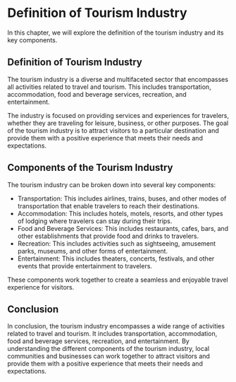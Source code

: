 Definition of Tourism Industry
=====================================================================

In this chapter, we will explore the definition of the tourism industry and its key components.

Definition of Tourism Industry
------------------------------

The tourism industry is a diverse and multifaceted sector that encompasses all activities related to travel and tourism. This includes transportation, accommodation, food and beverage services, recreation, and entertainment.

The industry is focused on providing services and experiences for travelers, whether they are traveling for leisure, business, or other purposes. The goal of the tourism industry is to attract visitors to a particular destination and provide them with a positive experience that meets their needs and expectations.

Components of the Tourism Industry
----------------------------------

The tourism industry can be broken down into several key components:

* Transportation: This includes airlines, trains, buses, and other modes of transportation that enable travelers to reach their destinations.
* Accommodation: This includes hotels, motels, resorts, and other types of lodging where travelers can stay during their trips.
* Food and Beverage Services: This includes restaurants, cafes, bars, and other establishments that provide food and drinks to travelers.
* Recreation: This includes activities such as sightseeing, amusement parks, museums, and other forms of entertainment.
* Entertainment: This includes theaters, concerts, festivals, and other events that provide entertainment to travelers.

These components work together to create a seamless and enjoyable travel experience for visitors.

Conclusion
----------

In conclusion, the tourism industry encompasses a wide range of activities related to travel and tourism. It includes transportation, accommodation, food and beverage services, recreation, and entertainment. By understanding the different components of the tourism industry, local communities and businesses can work together to attract visitors and provide them with a positive experience that meets their needs and expectations.
